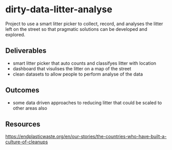 # dirty-data-litter-analyse
Project to use a smart litter picker to collect, record, and analyses the litter left on the street so that pragmatic solutions can be developed and explored. 

## Deliverables
- smart litter picker that auto counts and classifyes litter with location 
- dashboard that visulises the litter on a map of the street
- clean datasets to allow people to perform analyse of the data

## Outcomes
- some data driven approaches to reducing litter that could be scaled to other areas also


## Resources
https://endplasticwaste.org/en/our-stories/the-countries-who-have-built-a-culture-of-cleanups
